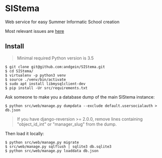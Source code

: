 SIStema
=======

Web service for easy Summer Informatic School creation

Most relevant issues are [here](https://github.com/andgein/SIStema/milestone/2)

## Install

> Minimal required Python version is 3.5

    $ git clone git@github.com:andgein/SIStema.git
    $ cd SIStema/
    $ virtualenv -p python3 venv
    $ source ./venv/bin/activate
    $ sudo apt install libmysqlclient-dev
    $ pip install -Ur src/requirements.txt

Ask someone to make you a database dump of the main SIStema instance:

    $ python src/web/manage.py dumpdata --exclude default.usersocialauth > db.json

> If you have django-reversion >= 2.0.0, remove lines containing "object_id_int" or "manager_slug" from the dump.

Then load it locally:

    $ python src/web/manage.py migrate
    $ src/web/manage.py sqlflush | sqlite3 db.sqlite3
    $ python src/web/manage.py loaddata db.json
